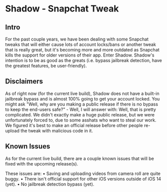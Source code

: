 # Shadow - Snapchat Tweak

## Intro

For the past couple years, we have been dealing with some Snapchat tweaks that will either cause lots of account locks/bans or another tweak that is really great, but it's becoming more and more outdated as Snapchat kills the support for older versions of their app. Enter Shadow. Shadow's intention is to be as good as the greats (i.e. bypass jailbreak detection, have the greatest features, be user-friendly).

## Disclaimers

As of right now (for the current live build), Shadow does not have a built-in jailbreak bypass and is almost 100% going to get your account locked. You might ask "Well, why are you making a public release if there is no bypass to keep the end-users safe?" - Well, I will answer with: Well, that is pretty complicated. We didn't exactly make a huge public release, but we were unfortunately forced to, due to some asshats who want to steal our work. We figured it's best to make an official release before other people re-upload the tweak with malicious code in it.

## Known Issues

As for the current live build, there are a couple known issues that will be fixed with the upcoming release(s).

These issues are:
  • Saving and uploading videos from camera roll are quite buggy.
  • There isn't official support for other iOS versions outside of iOS 14 (yet).
  • No jailbreak detection bypass (yet).

